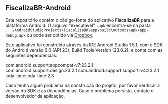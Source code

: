﻿## FiscalizaBR-Android


Este repositório contém o código-fonte do aplicativo **FiscalizaBR** para a plataforma Android.
 O arquivo "executável" `.apk` encontra-se na pasta `...\AndroidStudioProjects\FiscalizaBR\app\build\outputs\apk\app-debug.apk` ou pode ser obtido via [Dropbox](https://www.dropbox.com/sh/g16d8qykra88d3y/AABXGLOu6t0JhYsMNbJZEkAca?dl=0).


Este aplicativo foi construído atráves da IDE Android Studio 1.5.1, com o SDK do Android versão 6.0 (API 23), Build Tools Version (23.0.2), e conta com as seguintes dependencias:

com.android.support:appcompat-v7:23.2.1
com.android.support:design:23.2.1
com.android.support:support-v4:23.2.1
joda-time:joda-time:2.3

Caso tenha algum problema na construção do projeto, por favor verificar a versão do SDK e as dependências. Caso o problema persista, contate o desenvolvedor da aplicação.